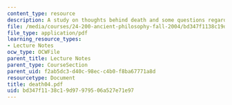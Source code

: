```yaml
---
content_type: resource
description: A study on thoughts behind death and some questions regarding death.
file: /media/courses/24-200-ancient-philosophy-fall-2004/bd347f1138c19d97979506a527e71e97_death04.pdf
file_type: application/pdf
learning_resource_types:
- Lecture Notes
ocw_type: OCWFile
parent_title: Lecture Notes
parent_type: CourseSection
parent_uid: f2ab5dc3-d40c-98ec-c4b0-f8ba67771a8d
resourcetype: Document
title: death04.pdf
uid: bd347f11-38c1-9d97-9795-06a527e71e97
---
```

